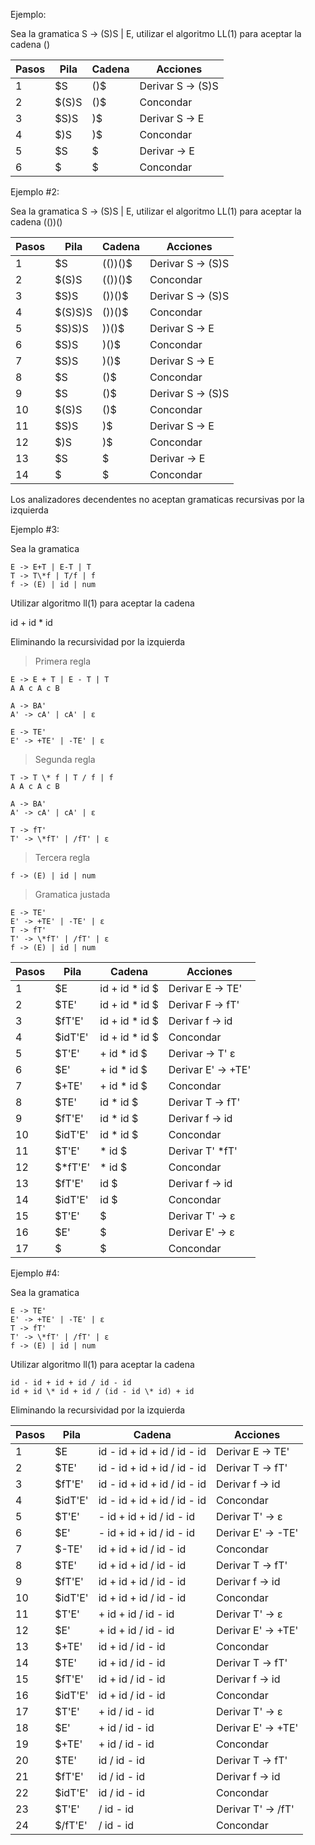 Ejemplo:

Sea la gramatica S -> (S)S | E, utilizar el algoritmo
LL(1) para aceptar la cadena ()

| Pasos | Pila  | Cadena | Acciones          |
| ----- | ----- | ------ | ----------------- |
| 1     | $S    | ()$    | Derivar S -> (S)S |
| 2     | $(S)S | ()$    | Concondar         |
| 3     | $S)S  | )$     | Derivar S -> E    |
| 4     | $)S   | )$     | Concondar         |
| 5     | $S    | $      | Derivar -> E      |
| 6     | $     | $      | Concondar         |

Ejemplo #2:

Sea la gramatica S -> (S)S | E, utilizar el algoritmo
LL(1) para aceptar la cadena (())()

| Pasos | Pila    | Cadena  | Acciones          |
| ----- | ------- | ------- | ----------------- |
| 1     | $S      | (())()$ | Derivar S -> (S)S |
| 2     | $(S)S   | (())()$ | Concondar         |
| 3     | $S)S    | ())()$  | Derivar S -> (S)S |
| 4     | $(S)S)S | ())()$  | Concondar         |
| 5     | $S)S)S  | ))()$   | Derivar S -> E    |
| 6     | $S)S    | )()$    | Concondar         |
| 7     | $S)S    | )()$    | Derivar S -> E    |
| 8     | $S      | ()$     | Concondar         |
| 9     | $S      | ()$     | Derivar S -> (S)S |
| 10    | $(S)S   | ()$     | Concondar         |
| 11    | $S)S    | )$      | Derivar S -> E    |
| 12    | $)S     | )$      | Concondar         |
| 13    | $S      | $       | Derivar -> E      |
| 14    | $       | $       | Concondar         |

Los analizadores decendentes no aceptan gramaticas recursivas por la izquierda

Ejemplo #3:

Sea la gramatica

```
E -> E+T | E-T | T
T -> T\*f | T/f | f
f -> (E) | id | num
```

Utilizar algoritmo ll(1) para aceptar la cadena

id + id \* id

Eliminando la recursividad por la izquierda

> Primera regla

```
E -> E + T | E - T | T
A A c A c B

A -> BA'
A' -> cA' | cA' | ε

E -> TE'
E' -> +TE' | -TE' | ε
```

> Segunda regla

```
T -> T \* f | T / f | f
A A c A c B

A -> BA'
A' -> cA' | cA' | ε

T -> fT'
T' -> \*fT' | /fT' | ε
```

> Tercera regla

```
f -> (E) | id | num
```

> Gramatica justada

```
E -> TE'
E' -> +TE' | -TE' | ε
T -> fT'
T' -> \*fT' | /fT' | ε
f -> (E) | id | num
```

| Pasos | Pila     | Cadena          | Acciones           |
| ----- | -------- | --------------- | ------------------ |
| 1     | $E       | id + id \* id $ | Derivar E -> TE'   |
| 2     | $TE'     | id + id \* id $ | Derivar F -> fT'   |
| 3     | $fT'E'   | id + id \* id $ | Derivar f -> id    |
| 4     | $idT'E'  | id + id \* id $ | Concondar          |
| 5     | $T'E'    | + id \* id $    | Derivar -> T' ε    |
| 6     | $E'      | + id \* id $    | Derivar E' -> +TE' |
| 7     | $+TE'    | + id \* id $    | Concondar          |
| 8     | $TE'     | id \* id $      | Derivar T -> fT'   |
| 9     | $fT'E'   | id \* id $      | Derivar f -> id    |
| 10    | $idT'E'  | id \* id $      | Concondar          |
| 11    | $T'E'    | \* id $         | Derivar T' \*fT'   |
| 12    | $\*fT'E' | \* id $         | Concondar          |
| 13    | $fT'E'   | id $            | Derivar f -> id    |
| 14    | $idT'E'  | id $            | Concondar          |
| 15    | $T'E'    | $               | Derivar T' -> ε    |
| 16    | $E'      | $               | Derivar E' -> ε    |
| 17    | $        | $               | Concondar          |

Ejemplo #4:

Sea la gramatica

```
E -> TE'
E' -> +TE' | -TE' | ε
T -> fT'
T' -> \*fT' | /fT' | ε
f -> (E) | id | num
```

Utilizar algoritmo ll(1) para aceptar la cadena

```
id - id + id + id / id - id
id + id \* id + id / (id - id \* id) + id
```

Eliminando la recursividad por la izquierda

| Pasos | Pila    | Cadena                      | Acciones           |
| ----- | ------- | --------------------------- | ------------------ |
| 1     | $E      | id - id + id + id / id - id | Derivar E -> TE'   |
| 2     | $TE'    | id - id + id + id / id - id | Derivar T -> fT'   |
| 3     | $fT'E'  | id - id + id + id / id - id | Derivar f -> id    |
| 4     | $idT'E' | id - id + id + id / id - id | Concondar          |
| 5     | $T'E'   | - id + id + id / id - id    | Derivar T' -> ε    |
| 6     | $E'     | - id + id + id / id - id    | Derivar E' -> -TE' |
| 7     | $-TE'   | id + id + id / id - id      | Concondar          |
| 8     | $TE'    | id + id + id / id - id      | Derivar T -> fT'   |
| 9     | $fT'E'  | id + id + id / id - id      | Derivar f -> id    |
| 10    | $idT'E' | id + id + id / id - id      | Concondar          |
| 11    | $T'E'   | + id + id / id - id         | Derivar T' -> ε    |
| 12    | $E'     | + id + id / id - id         | Derivar E' -> +TE' |
| 13    | $+TE'   | id + id / id - id           | Concondar          |
| 14    | $TE'    | id + id / id - id           | Derivar T -> fT'   |
| 15    | $fT'E'  | id + id / id - id           | Derivar f -> id    |
| 16    | $idT'E' | id + id / id - id           | Concondar          |
| 17    | $T'E'   | + id / id - id              | Derivar T' -> ε    |
| 18    | $E'     | + id / id - id              | Derivar E' -> +TE' |
| 19    | $+TE'   | + id / id - id              | Concondar          |
| 20    | $TE'    | id / id - id                | Derivar T -> fT'   |
| 21    | $fT'E'  | id / id - id                | Derivar f -> id    |
| 22    | $idT'E' | id / id - id                | Concondar          |
| 23    | $T'E'   | / id - id                   | Derivar T' -> /fT' |
| 24    | $/fT'E' | / id - id                   | Concondar          |
